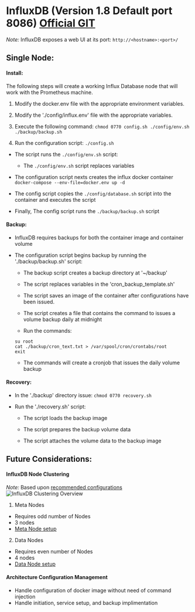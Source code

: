# InfluxDB (Version 1.8 Default port 8086)       [Official GIT](https://github.com/influxdata/influxdb)

*Note:* InfluxDB exposes a web UI at its port: `http://<hostname>:<port>/`

## Single Node:

#### Install:  
The following steps will create a working Influx Database node that will work with the Prometheus machine. 

  1. Modify the docker.env file with the appropriate environment variables.

  2. Modify the './config/influx.env' file with the appropriate variables.

  3. Execute the following command: `chmod 0770 config.sh ./config/env.sh ./backup/backup.sh`
    
  4. Run the configuration script: `./config.sh`
  
  - The script runs the `./config/env.sh` script:  
    - The `./config/env.sh` script replaces variables  
    
    
  - The configuration script nexts creates the influx docker container  
    `docker-compose --env-file=docker.env up -d`

  - The config script copies the `./config/database.sh` script into the container and executes the script

  - Finally, The config script runs the `./backup/backup.sh` script
    
  
  
#### Backup:
  
- InfluxDB requires backups for both the container image and container volume

- The configuration script begins backup by running the './backup/backup.sh' script:  

    - The backup script creates a  backup directory at '~/backup'
    
    - The script replaces variables in the 'cron_backup_template.sh'
    
    - The script saves an image of the container after configurations have been issued.

    - The script creates a file that contains the command  to issues a volume backup daily at midnight

  - Run the commands:
  ``` 
  su root
  cat ./backup/cron_text.txt > /var/spool/cron/crontabs/root
  exit
  ```
    - The commands will create a cronjob that issues the daily volume backup

#### Recovery:

- In the './backup' directory issue: `chmod 0770 recovery.sh`

- Run the './recovery.sh' script:

    - The script loads the backup image

    - The script prepares the backup volume data

    - The script attaches the volume data to the backup image
  
  
  
## Future Considerations:

#### InfluxDB Node Clustering
*Note:* Based upon [recommended configurations](https://www.influxdata.com/blog/influxdb-clustering/)  
 ![InfluxDB Clustering Overview](https://www.influxdata.com/wp-content/uploads/influxdb-clustering.png)

  1. Meta Nodes     
  - Requires odd number of Nodes     
  - 3 nodes 
  - [Meta Node setup](https://docs.influxdata.com/enterprise_influxdb/v1.8/install-and-deploy/production_installation/meta_node_installation/)

  
  2. Data Nodes  
  - Requires even number of Nodes 
  - 4 nodes 
  - [Data Node setup](https://docs.influxdata.com/enterprise_influxdb/v1.8/install-and-deploy/production_installation/data_node_installation/)

#### Architecture Configuration Management
  - Handle configuration of docker image without need of command injection
  - Handle initiation, service setup, and backup implimentation




